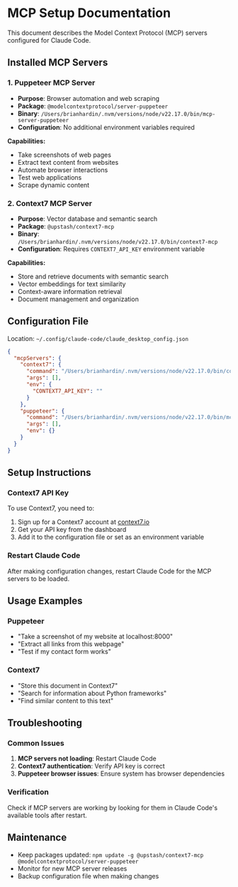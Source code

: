 # MCP Setup Documentation

This document describes the Model Context Protocol (MCP) servers configured for Claude Code.

## Installed MCP Servers

### 1. Puppeteer MCP Server
- **Purpose**: Browser automation and web scraping
- **Package**: `@modelcontextprotocol/server-puppeteer`
- **Binary**: `/Users/brianhardin/.nvm/versions/node/v22.17.0/bin/mcp-server-puppeteer`
- **Configuration**: No additional environment variables required

**Capabilities:**
- Take screenshots of web pages
- Extract text content from websites
- Automate browser interactions
- Test web applications
- Scrape dynamic content

### 2. Context7 MCP Server
- **Purpose**: Vector database and semantic search
- **Package**: `@upstash/context7-mcp`
- **Binary**: `/Users/brianhardin/.nvm/versions/node/v22.17.0/bin/context7-mcp`
- **Configuration**: Requires `CONTEXT7_API_KEY` environment variable

**Capabilities:**
- Store and retrieve documents with semantic search
- Vector embeddings for text similarity
- Context-aware information retrieval
- Document management and organization

## Configuration File

Location: `~/.config/claude-code/claude_desktop_config.json`

```json
{
  "mcpServers": {
    "context7": {
      "command": "/Users/brianhardin/.nvm/versions/node/v22.17.0/bin/context7-mcp",
      "args": [],
      "env": {
        "CONTEXT7_API_KEY": ""
      }
    },
    "puppeteer": {
      "command": "/Users/brianhardin/.nvm/versions/node/v22.17.0/bin/mcp-server-puppeteer",
      "args": [],
      "env": {}
    }
  }
}
```

## Setup Instructions

### Context7 API Key
To use Context7, you need to:
1. Sign up for a Context7 account at [context7.io](https://context7.io)
2. Get your API key from the dashboard
3. Add it to the configuration file or set as an environment variable

### Restart Claude Code
After making configuration changes, restart Claude Code for the MCP servers to be loaded.

## Usage Examples

### Puppeteer
- "Take a screenshot of my website at localhost:8000"
- "Extract all links from this webpage"
- "Test if my contact form works"

### Context7
- "Store this document in Context7"
- "Search for information about Python frameworks"
- "Find similar content to this text"

## Troubleshooting

### Common Issues
1. **MCP servers not loading**: Restart Claude Code
2. **Context7 authentication**: Verify API key is correct
3. **Puppeteer browser issues**: Ensure system has browser dependencies

### Verification
Check if MCP servers are working by looking for them in Claude Code's available tools after restart.

## Maintenance

- Keep packages updated: `npm update -g @upstash/context7-mcp @modelcontextprotocol/server-puppeteer`
- Monitor for new MCP server releases
- Backup configuration file when making changes